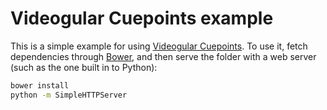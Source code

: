 Videogular Cuepoints example
============================

This is a simple example for using [Videogular Cuepoints][vg-cuepoints]. To use it, fetch dependencies through [Bower](http://bower.io/), and then serve the folder with a web server (such as the one built in to Python):

```sh
bower install
python -m SimpleHTTPServer
```

[vg-cuepoints]: https://github.com/HarryCutts/videogular-cuepoints
